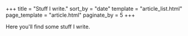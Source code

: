 +++
title = "Stuff I write."
sort_by = "date"
template = "article_list.html"
page_template = "article.html"
paginate_by = 5
+++

Here you'll find some stuff I write.
